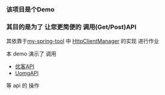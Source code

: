 ### 该项目是个Demo

### 其目的是为了 让您更简便的 调用(Get/Post)API

其依靠于[my-spring-tool](https://github.com/Kloping/my-spring-tool)
中 [HttpClientManager](https://github.com/Kloping/my-spring-tool/blob/master/src/main/java/io/github/kloping/MySpringTool/interfaces/component/HttpClientManager.java)
的实现 进行作业

本 demo 演示了 调用

- [优客API](https://api.iyk0.com/)
- [UomgAPI](https://api.uomg.com/)

等 api 的 操作
